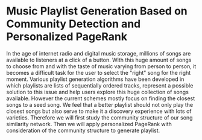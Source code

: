 # Music Playlist Generation Based on Community Detection and Personalized PageRank
In the age of internet radio and digital music storage, millions of songs are available to listeners at a click of a button. With this huge amount of songs to choose from and with the taste of music varying from person to person, it becomes a difficult task for the user to select the "right" song for the right moment. Various playlist generation algorithms have been developed in which playlists are lists of sequentially ordered tracks, represent a possible solution to this issue and help users explore this huge collection of songs available. However the current schemes mostly focus on finding the closest songs to a seed song. We feel that a better playlist should not only play the closest songs but also serve to make it a discovery experience with lots of varieties. Therefore we will first study the community structure of our song similarity network. Then we will apply personalized PageRank with consideration of the community structure to generate playlist. 
